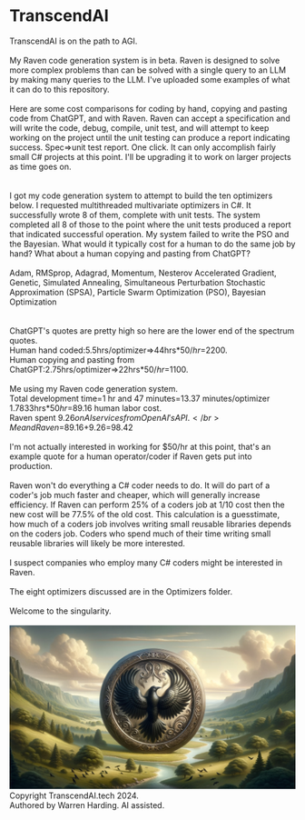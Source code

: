 # TranscendAI
TranscendAI is on the path to AGI.</br>
</br>
My Raven code generation system is in beta. Raven is designed to solve more complex problems than can be solved with a single query to an LLM by making many queries to the LLM. I've uploaded some examples of what it can do to this repository.</br>
</br>
Here are some cost comparisons for coding by hand, copying and pasting code from ChatGPT, and with Raven. Raven can accept a specification and will write the code, debug, compile, unit test, and will attempt to keep working on the project until the unit testing can produce a report indicating success. Spec=>unit test report. One click. It can only accomplish fairly small C# projects at this point. I'll be upgrading it to work on larger projects as time goes on.</br>
</br>
<PromptForChatGPT></br>
I got my code generation system to attempt to build the ten optimizers below. I requested multithreaded multivariate optimizers in C#. It successfully wrote 8 of them, complete with unit tests. The system completed all 8 of those to the point where the unit tests produced a report that indicated successful operation. My system failed to write the PSO and the Bayesian. What would it typically cost for a human to do the same job by hand? What about a human copying and pasting from ChatGPT?</br>
</br>
Adam, RMSprop, Adagrad, Momentum, Nesterov Accelerated Gradient, Genetic, Simulated Annealing, Simultaneous Perturbation Stochastic Approximation (SPSA), Particle Swarm Optimization (PSO), Bayesian Optimization</br>
</PromptForChatGPT></br>
</br>
ChatGPT's quotes are pretty high so here are the lower end of the spectrum quotes.</br>
Human hand coded:5.5hrs/optimizer=>44hrs*$50/hr=$2200.</br>
Human copying and pasting from ChatGPT:2.75hrs/optimizer=>22hrs*$50/hr=$1100.</br>
</br>
Me using my Raven code generation system.</br>
Total development time=1 hr and 47 minutes=13.37 minutes/optimizer</br>
1.7833hrs*$50hr=$89.16 human labor cost.</br>
Raven spent $9.26 on AI services from OpenAI's API.</br>
Me and Raven=$89.16+$9.26=$98.42</br>
</br>
I'm not actually interested in working for $50/hr at this point, that's an example quote for a human operator/coder if Raven gets put into production.</br>
</br>
Raven won't do everything a C# coder needs to do. It will do part of a coder's job much faster and cheaper, which will generally increase efficiency. If Raven can perform 25% of a coders job at 1/10 cost then the new cost will be 77.5% of the old cost. This calculation is a guesstimate, how much of a coders job involves writing small reusable libraries depends on the coders job. Coders who spend much of their time writing small reusable libraries will likely be more interested.</br>
</br>
I suspect companies who employ many C# coders might be interested in Raven.</br>
</br>
The eight optimizers discussed are in the Optimizers folder.</br>
</br>
Welcome to the singularity.</br>
</br>
![AI Image](aiimage.jpg)
</br>
Copyright TranscendAI.tech 2024.<br>
Authored by Warren Harding. AI assisted.</br>
